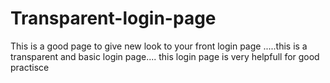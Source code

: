 # Transparent-login-page
This is a good page to give new look to your front login page .....this is a transparent and basic login page....
this login page is very helpfull for good practisce
